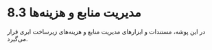 # 8.3 مدیریت منابع و هزینه‌ها

در این پوشه، مستندات و ابزارهای مدیریت منابع و هزینه‌های زیرساخت ابری قرار می‌گیرد.
